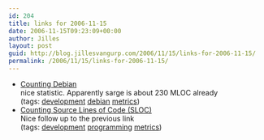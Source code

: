 ```yaml
---
id: 204
title: links for 2006-11-15
date: 2006-11-15T09:23:09+00:00
author: Jilles
layout: post
guid: http://blog.jillesvangurp.com/2006/11/15/links-for-2006-11-15/
permalink: /2006/11/15/links-for-2006-11-15/
---
```

<ul class="delicious">
	<li>
		<div class="delicious-link"><a href="http://people.debian.org/~jgb/debian-counting/">Counting Debian</a></div>
		<div class="delicious-extended">nice statistic. Apparently sarge is about 230 MLOC already</div>
		<div class="delicious-tags">(tags: <a href="http://del.icio.us/jillesvangurp/development">development</a> <a href="http://del.icio.us/jillesvangurp/debian">debian</a> <a href="http://del.icio.us/jillesvangurp/metrics">metrics</a>)</div>
	</li>
	<li>
		<div class="delicious-link"><a href="http://www.dwheeler.com/sloc/">Counting Source Lines of Code (SLOC)</a></div>
		<div class="delicious-extended">Nice follow up to the previous link</div>
		<div class="delicious-tags">(tags: <a href="http://del.icio.us/jillesvangurp/development">development</a> <a href="http://del.icio.us/jillesvangurp/programming">programming</a> <a href="http://del.icio.us/jillesvangurp/metrics">metrics</a>)</div>
	</li>
</ul>
